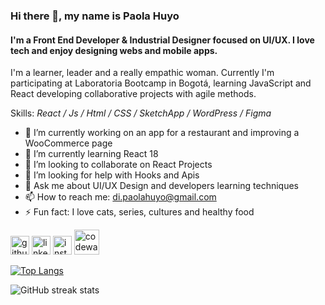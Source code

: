 ### Hi there 👋, my name is Paola Huyo
#### I'm a Front End Developer & Industrial Designer focused on UI/UX. I love tech and enjoy designing webs and mobile apps. 

I'm a learner, leader and a really empathic woman. Currently I'm participating at Laboratoria Bootcamp in Bogotá, learning JavaScript and React developing collaborative projects with agile methods.

Skills: *React / Js / Html / CSS / SketchApp / WordPress / Figma*

- 🔭 I’m currently working on an app for a restaurant and improving a WooCommerce page 
- 🌱 I’m currently learning React 18 
- 👯 I’m looking to collaborate on React Projects 
- 🤔 I’m looking for help with Hooks and Apis 
- 💬 Ask me about UI/UX Design and developers learning techniques
- 📫 How to reach me: di.paolahuyo@gmail.com 
- ⚡ Fun fact: I love cats, series, cultures and healthy food 


[<img src='https://cdn-icons-png.flaticon.com/512/733/733553.png' alt='github' height='30' margin-right='10'>](https://github.com/paolahuyo)  [<img src='https://cdn-icons-png.flaticon.com/512/733/733561.png' alt='linkedin' height='30' padding-right='10'>](https://www.linkedin.com/in/angelapaolahuyo/)  [<img src='https://cdn-icons-png.flaticon.com/512/733/733558.png' alt='instagram' height='30' margin-right='10'>](https://www.instagram.com/paolawalker/)  [<img src='https://camo.githubusercontent.com/cb4c166d570c91abfa45e548c281b2d374faa4213a3690ad880a76098ce91fc4/68747470733a2f2f73656375726573657276657263646e2e6e65742f3136302e3135332e3133382e35332f3631302e3334312e6d7966747075706c6f61642e636f6d2f77702d636f6e74656e742f75706c6f6164732f323031372f30392f636f6465776172732e706e67' alt='codewars' height='40' margin-right='10'>](https://www.codewars.com/users/paolahuyo)  

[![Top Langs](https://github-readme-stats.vercel.app/api/top-langs/?username=paolahuyo)](https://github.com/anuraghazra/github-readme-stats)

![GitHub streak stats](https://github-readme-streak-stats.herokuapp.com/?user=paolahuyo)  

